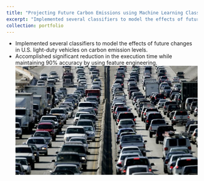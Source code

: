 ```yaml
---
title: "Projecting Future Carbon Emissions using Machine Learning Classifiers"
excerpt: "Implemented several classifiers to model the effects of future changes in U.S. light-duty vehicles on carbon emission levels."
collection: portfolio
---
```


* Implemented several classifiers to model the effects of future changes in U.S. light-duty vehicles on carbon emission levels.
* Accomplished significant reduction in the execution time while maintaining 90% accuracy by using feature engineering.
<br/><img src='/images/aiml_adobespark.jpeg'>